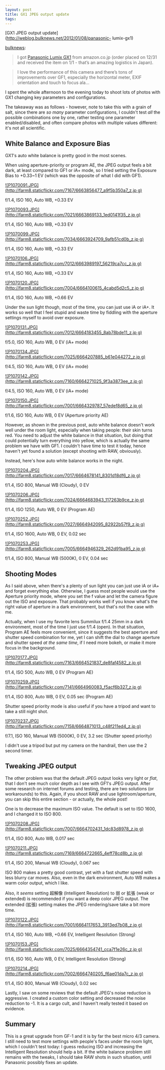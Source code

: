 ```yaml
---
layout: post
title: GX1 JPEG output update
tags: 
---
```

[GX1 JPEG output update](http://weblog.bulknews.net/2012/01/08/panasonic-
lumix-gx1)

[bulknews](http://weblog.bulknews.net/2012/01/08/panasonic-lumix-gx1):

> I got [Panasonic Lumix GX1](http://www.amazon.co.jp/dp/B0064U2BBQ/bulknews-22) from amazon.co.jp
(order placed on 12/31 and received the item on 1/1 - that’s an amazing
logistics in Japan).

> I love the performance of this camera and there’s tons of improvements over
GF1, especially the horizontal meter, EXIF orientation and touch to focus ala…

I spent the whole afternoon to the evening today to shoot lots of photos with
GX1 changing key parameters and configurations.

The takeaway was as follows - however, note to take this with a grain of salt,
since there are _so many_ parameter configurations, I couldn't test _all_ the
possible combinations one by one, rather testing one parameter
enabled/disabled, and often compare photos with multiple values different:
it's not all scientific.

## White Balance and Exposure Bias

GX1's auto white balance is pretty good in the most scenes.

When using aperture-priority or program AE, the JPEG output feels a bit dark,
at least compared to GF1 or iA+ mode, so I tried setting the Exposure Bias to
+0.33~1 EV (which was the opposite of what I did with GF1).

[![P1070091.JPG](http://farm8.staticflickr.com/7167/6663856477_a9f5b350a7_z.jp
g)](http://www.flickr.com/photos/bulknews/6663856477/)

f/1.4, ISO 160, Auto WB, +0.33 EV

[![P1070093.JPG](http://farm8.staticflickr.com/7021/6663869133_1ed0141f35_z.jp
g)](http://www.flickr.com/photos/bulknews/6663869133/)

f/1.4, ISO 160, Auto WB, +0.33 EV

[![P1070099.JPG](http://farm8.staticflickr.com/7034/6663924709_9afb51cd0b_z.jp
g)](http://www.flickr.com/photos/bulknews/6663924709/)

f/1.4, ISO 160, Auto WB, +0.33 EV

[![P1070106.JPG](http://farm8.staticflickr.com/7012/6663989197_56219ca7cc_z.jp
g)](http://www.flickr.com/photos/bulknews/6663989197/)

f/1.4, ISO 160, Auto WB, +0.33 EV

[![P1070120.JPG](http://farm8.staticflickr.com/7004/6664100615_4cabd5d2c5_z.jp
g)](http://www.flickr.com/photos/bulknews/6664100615/)

f/1.4, ISO 160, Auto WB, +0.66 EV

Under the sun light though, most of the time, you can just use iA or iA+. It
works so well that I feel stupid and waste time by fiddling with the aperture
settings myself to avoid over exposure.

[![P1070131.JPG](http://farm8.staticflickr.com/7012/6664183455_8ab78bde11_z.jp
g)](http://www.flickr.com/photos/bulknews/6664183455/)

f/5.0, ISO 160, Auto WB, 0 EV (iA+ mode)

[![P1070134.JPG](http://farm8.staticflickr.com/7025/6664207885_b61e044272_z.jp
g)](http://www.flickr.com/photos/bulknews/6664207885/)

f/4.5, ISO 160, Auto WB, 0 EV (iA+ mode)

[![P1070142.JPG](http://farm8.staticflickr.com/7160/6664271025_9f3a3873ee_z.jp
g)](http://www.flickr.com/photos/bulknews/6664271025/)

f/4.5, ISO 160, Auto WB, 0 EV (iA+ mode)

[![P1070150.JPG](http://farm8.staticflickr.com/7001/6664329787_57edef8d65_z.jp
g)](http://www.flickr.com/photos/bulknews/6664329787/)

f/1.6, ISO 160, Auto WB, 0 EV (Aperture priority AE)

However, as shown in the previous post, auto white balance doesn't work well
under the room light, especially when taking people: their skin turns red. You
need to adjust the white balance in that situation, but doing that could
potentially turn everything into yellow, which is actually the same problem we
have with GF1. I couldn't have time to test it today, hence haven't yet found
a solution (except shooting with RAW, obviously).

Instead, here's how auto white balance works in the night.

[![P1070204.JPG](http://farm8.staticflickr.com/7017/6664678141_8301d18df6_z.jp
g)](http://www.flickr.com/photos/bulknews/6664678141/)

f/1.4, ISO 800, Manual WB (Cloudy), 0 EV

[![P1070206.JPG](http://farm8.staticflickr.com/7024/6664683943_117263b9ce_z.jp
g)](http://www.flickr.com/photos/bulknews/6664683943/)

f/1.4, ISO 1250, Auto WB, 0 EV (Program AE)

[![P1070252.JPG](http://farm8.staticflickr.com/7027/6664942095_82922b57f9_z.jp
g)](http://www.flickr.com/photos/bulknews/6664942095/)

f/1.4, ISO 1600, Auto WB, 0 EV, 0.02 sec

[![P1070253.JPG](http://farm8.staticflickr.com/7005/6664946329_262d91ba95_z.jp
g)](http://www.flickr.com/photos/bulknews/6664946329/)

f/1.4, ISO 800, Manual WB (5000K), 0 EV, 0.04 sec

## Shooting Modes

As I said above, when there's a plenty of sun light you can just use iA or iA+
and forget everything else. Otherwise, I guess most people would use the
Aperture priority mode, where you set the f value and let the camera figure
out the ISO and exposure. That probably works well if you know what's the
right value of aperture in a dark environment, but that's not the case with
me.

Actually, when I use my favorite lens Summilux f/1.4 25mm in a dark
environment, most of the time I just use f/1.4 (open). In that situation,
Program AE feels more convenient, since it suggests the best aperture and
shutter speed combination for me, yet I can shift the dial to change aperture
and shutter speed _at the same time_, if I need more bokeh, or make it more
focus in the background.

[![P1070177.JPG](http://farm8.staticflickr.com/7163/6664521837_de8faf4582_z.jp
g)](http://www.flickr.com/photos/bulknews/6664521837/)

f/1.4, ISO 500, Auto WB, 0 EV (Program AE)

[![P1070259.JPG](http://farm8.staticflickr.com/7141/6664960083_f5acf6b327_z.jp
g)](http://www.flickr.com/photos/bulknews/6664960083/)

f/1.4, ISO 800, Auto WB, 0 EV, 0.05 sec (Program AE)

Shutter speed priority mode is also useful if you have a tripod and want to
take a still night shot.

[![P1070237.JPG](http://farm8.staticflickr.com/7158/6664871013_c48f211ed4_z.jp
g)](http://www.flickr.com/photos/bulknews/6664871013/)

f/7.1, ISO 160, Manual WB (5000K), 0 EV, 3.2 sec (Shutter speed priority)

I didn't use a tripod but put my camera on the handrail, then use the 2 second
timer.

## Tweaking JPEG output

The other problem was that the default JPEG output looks very light or _flat_,
that I don't see much color depth as I see with GF1's JPEG output. After some
research on internet forums and testing, there are two solutions (or
workarounds) to this. Again, if you shoot RAW and use lightroom/aperture, you
can skip this entire section - or actually, the whole post!

One is to decrease the maximum ISO value. The default is set to ISO 1600, and
I changed it to ISO 800.

[![P1070208.JPG](http://farm8.staticflickr.com/7007/6664702431_1dc83d8978_z.jp
g)](http://www.flickr.com/photos/bulknews/6664702431/)

f/1.4, ISO 800, Auto WB, 0.017 sec

[![P1070211.JPG](http://farm8.staticflickr.com/7169/6664722665_4eff78cd8b_z.jp
g)](http://www.flickr.com/photos/bulknews/6664722665/)

f/1.4, ISO 200, Manual WB (Cloudy), 0.067 sec

ISO 800 makes a pretty good contrast, yet with a fast shutter speed with less
blurry car moves. Also, even in the dark environment, Auto WB makes a warm
color output, which I like.

Also, it _seems_ setting 超解像 (Intelligent Resolution) to 弱 or 拡張 (weak or
extended) is recommended if you want a deep color JPEG output. The extended
(拡張) setting makes the JPEG rendering/save take a bit more time.

[![P1070122.JPG](http://farm8.staticflickr.com/7001/6664117653_3913ed7b08_z.jp
g)](http://www.flickr.com/photos/bulknews/6664117653/)

f/1.4, ISO 160, Auto WB, +0.66 EV, Intelligent Resolution (Strong)

[![P1070153.JPG](http://farm8.staticflickr.com/7025/6664354741_cca7f1e26c_z.jp
g)](http://www.flickr.com/photos/bulknews/6664354741/)

f/1.6, ISO 160, Auto WB, 0 EV, Intelligent Resolution (Strong)

[![P1070214.JPG](http://farm8.staticflickr.com/7002/6664740205_f6ae01da7c_z.jp
g)](http://www.flickr.com/photos/bulknews/6664740205/)

f/1.4, ISO 800, Manual WB (Cloudy), 0.02 sec

Lastly, I saw on some reviews that the default JPEG's noise reduction is
aggressive. I created a custom color setting and decreased the noise reduction
to -1. It is a cargo cult, and I haven't really tested it based on evidence.

## Summary

This is a great upgrade from GF-1 and it is by far the best micro 4/3 camera.
I still need to test more settings with people's faces under the room light,
which I couldn't test today: I guess reducing ISO and increasing the
Intelligent Resolution should help a bit. If the white balance problem still
remains with the tweaks, I should take RAW shots in such situation, until
Panasonic possibly fixes an update.

